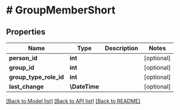 # # GroupMemberShort

## Properties

Name | Type | Description | Notes
------------ | ------------- | ------------- | -------------
**person_id** | **int** |  | [optional]
**group_id** | **int** |  | [optional]
**group_type_role_id** | **int** |  | [optional]
**last_change** | **\DateTime** |  | [optional]

[[Back to Model list]](../../README.md#models) [[Back to API list]](../../README.md#endpoints) [[Back to README]](../../README.md)
